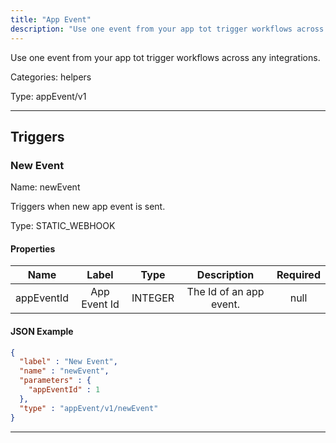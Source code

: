 ```yaml
---
title: "App Event"
description: "Use one event from your app tot trigger workflows across any integrations."
---
```


Use one event from your app tot trigger workflows across any integrations.


Categories: helpers


Type: appEvent/v1

<hr />






## Triggers


### New Event
Name: newEvent

Triggers when new app event is sent.

Type: STATIC_WEBHOOK

#### Properties

|      Name       |      Label     |     Type     |     Description     | Required |
|:---------------:|:--------------:|:------------:|:-------------------:|:--------:|
| appEventId | App Event Id | INTEGER | The Id of an app event. | null |


#### JSON Example
```json
{
  "label" : "New Event",
  "name" : "newEvent",
  "parameters" : {
    "appEventId" : 1
  },
  "type" : "appEvent/v1/newEvent"
}
```


<hr />

